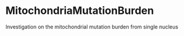 # MitochondriaMutationBurden
Investigation on the mitochondrial mutation burden from single nucleus 
